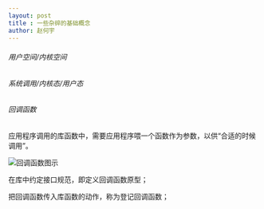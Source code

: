 ```yaml
---
layout: post
title : 一些杂碎的基础概念
author: 赵何宇
---
```


###### 用户空间/内核空间

###### 系统调用/内核态/用户态

###### 回调函数

应用程序调用的库函数中，需要应用程序喂一个函数作为参数，以供“合适的时候调用”。

![回调函数图示](https://pic1.zhimg.com/50/0ef3106510e2e1630eb49744362999f8_hd.jpg)

在库中约定接口规范，即定义回调函数原型；

把回调函数传入库函数的动作，称为登记回调函数；

